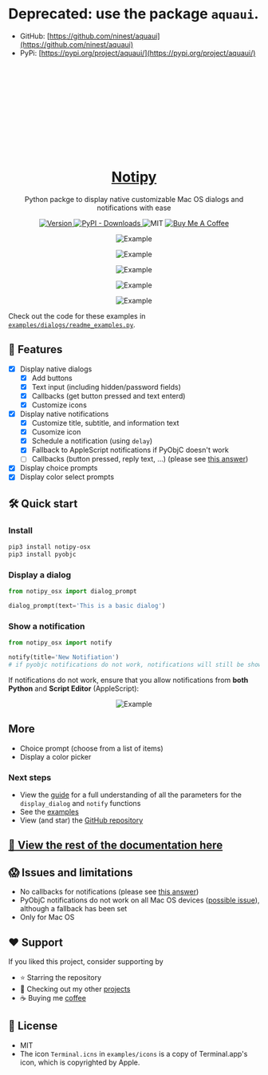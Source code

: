 # Deprecated: use the package `aquaui`.

- GitHub: [https://github.com/ninest/aquaui](https://github.com/ninest/aquaui)
- PyPi: [https://pypi.org/project/aquaui/](https://pypi.org/project/aquaui/)




<br>
<br>
<br>
<br>
<br>
<br>
<br>
<br>
<br>
<br>

<h1 align="center"><a href="https://notipy.now.sh/" target="_blank">Notipy</a></h1>
<p align="center">Python packge to display native customizable Mac OS dialogs and notifications with ease</p>

<p align="center">

  <a href="https://pypi.org/project/notipy-osx/">
    <img src="https://img.shields.io/pypi/v/notipy-osx?color=blue&style=flat-square" alt="Version" />
  </a>

  <a href="https://pypi.org/project/notipy-osx/">
    <img alt="PyPI - Downloads" src="https://img.shields.io/pypi/dm/notipy-osx?color=red&style=flat-square">
  </a>

  <!-- <a href="http://makeapullrequest.com/">
    <img src="https://img.shields.io/badge/PRs-welcome-brightgreen.svg?style=flat-square" alt="Make a PR" />
  </a> -->
  <img src="https://img.shields.io/github/license/ninest/notipy_osx?style=flat-square" alt="MIT" />

  <a href="https://www.buymeacoffee.com/ninest">
    <img src="https://img.shields.io/badge/Donate-Buy%20Me%20A%20Coffee-orange.svg?style=flat-square" alt="Buy Me A Coffee">
  </a>
</p>

<p align="center"><img alt="Example" src="https://raw.githubusercontent.com/ninest/notipy_osx/master/images/demo.png" /></p>

<p align="center"><img alt="Example" src="https://raw.githubusercontent.com/ninest/notipy_osx/master/images/n_text.png" /></p>
<p align="center"><img alt="Example" src="https://raw.githubusercontent.com/ninest/notipy_osx/master/images/n_content_image.png" /></p>
<p align="center"><img alt="Example" src="https://raw.githubusercontent.com/ninest/notipy_osx/master/images/n_identity_image.png" /></p>
<p align="center"><img alt="Example" src="https://raw.githubusercontent.com/ninest/notipy_osx/master/images/n_fallback.png" /></p>

Check out the code for these examples in [`examples/dialogs/readme_examples.py`](https://github.com/ninest/notipy_osx/blob/master/examples/dialogs/readme_examples.py).


## 🚀 Features
- [x] Display native dialogs
  - [x] Add buttons
  - [x] Text input (including hidden/password fields)
  - [x] Callbacks (get button pressed and text enterd)
  - [x] Customize icons
- [x] Display native notifications
  - [x] Customize title, subtitle, and information text
  - [x] Cusomize icon
  - [x] Schedule a notification (using `delay`)
  - [x] Fallback to AppleScript notifications if PyObjC doesn't work
  - [ ] Callbacks (button pressed, reply text, ...) (please see [this answer](https://stackoverflow.com/a/62248246/8677167))
- [x] Display choice prompts
- [x] Display color select prompts

## 🛠 Quick start
### Install

```bash
pip3 install notipy-osx
pip3 install pyobjc
```

### Display a dialog

```python
from notipy_osx import dialog_prompt

dialog_prompt(text='This is a basic dialog')
```

### Show a notification

```python
from notipy_osx import notify

notify(title='New Notifiation')
# if pyobjc notifications do not work, notifications will still be shown with osascript
```

If notifications do not work, ensure that you allow notifications from **both** **Python** and **Script Editor** (AppleScript):

<p align="center"><img alt="Example" src="https://raw.githubusercontent.com/ninest/notipy_osx/master/images/settings.png" /></p>

## More
- Choice prompt (choose from a list of items)
- Display a color picker


### Next steps
- View the [guide](/guide) for a full understanding of all the parameters for the `display_dialog` and `notify` functions
- See the [examples](/examples)
- View (and star) the [GitHub repository](https://github.com/ninest/notipy_osx)

## [📕 View the rest of the documentation here](https://notipy.now.sh/)


## 😱 Issues and limitations
<!-- are there any limitations worth mentioning in the readme? -->
- No callbacks for notifications (please see [this answer](https://stackoverflow.com/a/62248246/8677167))
- PyObjC notifications do not work on all Mac OS devices ([possible issue](https://stackoverflow.com/questions/16021330/nsusernotificationcenter-defaultusernotificationcenter-returns-none-in-python)), although a fallback has been set
- Only for Mac OS

## ♥️ Support
If you liked this project, consider supporting by
- ⭐️ Starring the repository
- 🎒 Checking out my other [projects](https://github.com/ninest)
- ☕️ Buying me [coffee](https://www.buymeacoffee.com/ninest)

## 📜 License
- MIT
- The icon `Terminal.icns` in `examples/icons` is a copy of Terminal.app's icon, which is copyrighted by Apple.
